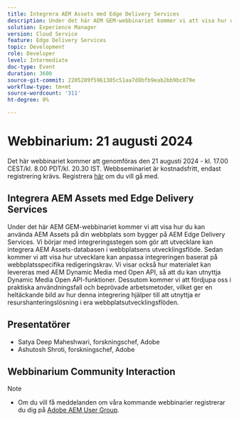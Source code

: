 ```yaml
---
title: Integrera AEM Assets med Edge Delivery Services
description: Under det här AEM GEM-webbinariet kommer vi att visa hur du kan använda AEM Assets på din webbplats som bygger på AEM Edge Delivery Services.  Vi börjar med integreringsstegen som gör att utvecklare kan integrera AEM Assets-databasen i webbplatsens utvecklingsflöde. Sedan kommer vi att visa hur utvecklare kan anpassa integreringen baserat på webbplatsspecifika redigeringskrav. Vi visar också hur materialet kan levereras med AEM Dynamic Media med Open API, så att du kan utnyttja Dynamic Media Open API-funktioner. Dessutom kommer vi att fördjupa oss i praktiska användningsfall och beprövade arbetsmetoder, vilket ger en heltäckande bild av hur denna integrering hjälper till att utnyttja er resurshanteringslösning i era webbplatsutvecklingsflöden.
solution: Experience Manager
version: Cloud Service
feature: Edge Delivery Services
topic: Development
role: Developer
level: Intermediate
doc-type: Event
duration: 3600
source-git-commit: 2205289f5961385c51aa7d8bfb9eab2bb9bc879e
workflow-type: tm+mt
source-wordcount: '311'
ht-degree: 0%

---
```


# Webbinarium: 21 augusti 2024

Det här webbinariet kommer att genomföras den 21 augusti 2024 - kl. 17.00 CEST/kl. 8.00 PDT/kl. 20.30 IST.
Webbseminariet är kostnadsfritt, endast registrering krävs.
Registrera [här](https://aem-augs.adobe.com/events/details/adobe-experience-manager-aem-learning-chapter-presents-aem-gems-integrating-aem-assets-with-edge-delivery-services/) om du vill gå med.

## Integrera AEM Assets med Edge Delivery Services

Under det här AEM GEM-webbinariet kommer vi att visa hur du kan använda AEM Assets på din webbplats som bygger på AEM Edge Delivery Services.  Vi börjar med integreringsstegen som gör att utvecklare kan integrera AEM Assets-databasen i webbplatsens utvecklingsflöde. Sedan kommer vi att visa hur utvecklare kan anpassa integreringen baserat på webbplatsspecifika redigeringskrav. Vi visar också hur materialet kan levereras med AEM Dynamic Media med Open API, så att du kan utnyttja Dynamic Media Open API-funktioner. Dessutom kommer vi att fördjupa oss i praktiska användningsfall och beprövade arbetsmetoder, vilket ger en heltäckande bild av hur denna integrering hjälper till att utnyttja er resurshanteringslösning i era webbplatsutvecklingsflöden.

## Presentatörer

* Satya Deep Maheshwari, forskningschef, Adobe
* Ashutosh Shroti, forskningschef, Adobe

## Webbinarium Community Interaction

>[!NOTE]
>
>* Om du vill få meddelanden om våra kommande webbinarier registrerar du dig på [Adobe AEM User Group](https://aem-augs.adobe.com/).
